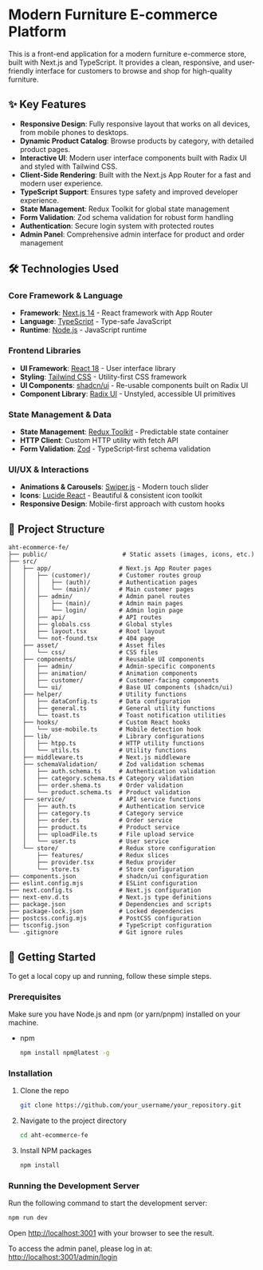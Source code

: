 # Modern Furniture E-commerce Platform

This is a front-end application for a modern furniture e-commerce store, built with Next.js and TypeScript. It provides a clean, responsive, and user-friendly interface for customers to browse and shop for high-quality furniture.

## ✨ Key Features

- **Responsive Design**: Fully responsive layout that works on all devices, from mobile phones to desktops.
- **Dynamic Product Catalog**: Browse products by category, with detailed product pages.
- **Interactive UI**: Modern user interface components built with Radix UI and styled with Tailwind CSS.
- **Client-Side Rendering**: Built with the Next.js App Router for a fast and modern user experience.
- **TypeScript Support**: Ensures type safety and improved developer experience.
- **State Management**: Redux Toolkit for global state management
- **Form Validation**: Zod schema validation for robust form handling
- **Authentication**: Secure login system with protected routes
- **Admin Panel**: Comprehensive admin interface for product and order management

## 🛠️ Technologies Used

### Core Framework & Language
- **Framework**: [Next.js 14](https://nextjs.org/) - React framework with App Router
- **Language**: [TypeScript](https://www.typescriptlang.org/) - Type-safe JavaScript
- **Runtime**: [Node.js](https://nodejs.org/) - JavaScript runtime

### Frontend Libraries
- **UI Framework**: [React 18](https://reactjs.org/) - User interface library
- **Styling**: [Tailwind CSS](https://tailwindcss.com/) - Utility-first CSS framework
- **UI Components**: [shadcn/ui](https://ui.shadcn.com/) - Re-usable components built on Radix UI
- **Component Library**: [Radix UI](https://www.radix-ui.com/) - Unstyled, accessible UI primitives

### State Management & Data
- **State Management**: [Redux Toolkit](https://redux-toolkit.js.org/) - Predictable state container
- **HTTP Client**: Custom HTTP utility with fetch API
- **Form Validation**: [Zod](https://zod.dev/) - TypeScript-first schema validation

### UI/UX & Interactions
- **Animations & Carousels**: [Swiper.js](https://swiperjs.com/) - Modern touch slider
- **Icons**: [Lucide React](https://lucide.dev/) - Beautiful & consistent icon toolkit
- **Responsive Design**: Mobile-first approach with custom hooks

## 📁 Project Structure

```
aht-ecommerce-fe/
├── public/                     # Static assets (images, icons, etc.)
├── src/
│   ├── app/                   # Next.js App Router pages
│   │   ├── (customer)/        # Customer routes group
│   │   │   ├── (auth)/        # Authentication pages
│   │   │   └── (main)/        # Main customer pages
│   │   ├── admin/             # Admin panel routes
│   │   │   ├── (main)/        # Admin main pages
│   │   │   └── login/         # Admin login page
│   │   ├── api/               # API routes
│   │   ├── globals.css        # Global styles
│   │   ├── layout.tsx         # Root layout
│   │   └── not-found.tsx      # 404 page
│   ├── asset/                 # Asset files
│   │   └── css/               # CSS files
│   ├── components/            # Reusable UI components
│   │   ├── admin/             # Admin-specific components
│   │   ├── animation/         # Animation components
│   │   ├── customer/          # Customer-facing components
│   │   └── ui/                # Base UI components (shadcn/ui)
│   ├── helper/                # Utility functions
│   │   ├── dataConfig.ts      # Data configuration
│   │   ├── general.ts         # General utility functions
│   │   └── toast.ts           # Toast notification utilities
│   ├── hooks/                 # Custom React hooks
│   │   └── use-mobile.ts      # Mobile detection hook
│   ├── lib/                   # Library configurations
│   │   ├── htpp.ts            # HTTP utility functions
│   │   └── utils.ts           # Utility functions
│   ├── middleware.ts          # Next.js middleware
│   ├── schemaValidation/      # Zod validation schemas
│   │   ├── auth.schema.ts     # Authentication validation
│   │   ├── category.schema.ts # Category validation
│   │   ├── order.shema.ts     # Order validation
│   │   └── product.schema.ts  # Product validation
│   ├── service/               # API service functions
│   │   ├── auth.ts            # Authentication service
│   │   ├── category.ts        # Category service
│   │   ├── order.ts           # Order service
│   │   ├── product.ts         # Product service
│   │   ├── uploadFile.ts      # File upload service
│   │   └── user.ts            # User service
│   └── store/                 # Redux store configuration
│       ├── features/          # Redux slices
│       ├── provider.tsx       # Redux provider
│       └── store.ts           # Store configuration
├── components.json            # shadcn/ui configuration
├── eslint.config.mjs          # ESLint configuration
├── next.config.ts             # Next.js configuration
├── next-env.d.ts              # Next.js type definitions
├── package.json               # Dependencies and scripts
├── package-lock.json          # Locked dependencies
├── postcss.config.mjs         # PostCSS configuration
├── tsconfig.json              # TypeScript configuration
└── .gitignore                 # Git ignore rules
```

## 🚀 Getting Started

To get a local copy up and running, follow these simple steps.

### Prerequisites

Make sure you have Node.js and npm (or yarn/pnpm) installed on your machine.
- npm
  ```sh
  npm install npm@latest -g
  ```

### Installation

1. Clone the repo
   ```sh
   git clone https://github.com/your_username/your_repository.git
   ```
2. Navigate to the project directory
   ```sh
   cd aht-ecommerce-fe
   ```
3. Install NPM packages
   ```sh
   npm install
   ```

### Running the Development Server

Run the following command to start the development server:

```sh
npm run dev
```

Open [http://localhost:3001](http://localhost:3001) with your browser to see the result.

To access the admin panel, please log in at: [http://localhost:3001/admin/login](http://localhost:3001/admin/login)